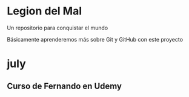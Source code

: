 # Legion del Mal
Un repositorio para conquistar el mundo

Básicamente aprenderemos más sobre Git y GitHub con este proyecto


# july


## Curso de Fernando en Udemy
